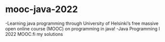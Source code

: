 # mooc-java-2022
-Learning java programming through University of Helsinki’s free massive open online course (MOOC) on programming in java!
-Java Programming I 2022 MOOC.fi my solutions 
